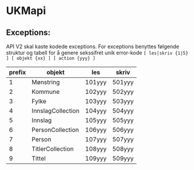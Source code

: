 UKMapi
======

## Exceptions:
API V2 skal kaste kodede exceptions. For exceptions benyttes følgende struktur og tabell for å genere sekssifret unik error-kode
`[ les|skriv {1|5} ] [ objekt {xx} ] [ action {yyy} ]`

prefix | objekt | les | skriv
------------ | ------------- | ------------ | -------------
1 | Mønstring | 101yyy | 501yyy
2 | Kommune | 102yyy | 502yyy
3 | Fylke | 103yyy | 503yyy
4 | InnslagCollection | 104yyy | 504yyy
5 | Innslag | 105yyy | 505yyy
6 | PersonCollection | 106yyy | 506yyy
7 | Person | 107yyy | 507yyy
8 | TitlerCollection | 108yyy | 508yyy
9 | Tittel | 109yyy | 509yyy
